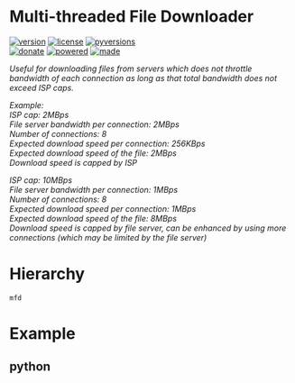 # Multi-threaded File Downloader

<badges>[![version](https://img.shields.io/pypi/v/mfd.svg)](https://pypi.org/project/mfd/)
[![license](https://img.shields.io/pypi/l/mfd.svg)](https://pypi.org/project/mfd/)
[![pyversions](https://img.shields.io/pypi/pyversions/mfd.svg)](https://pypi.org/project/mfd/)  
[![donate](https://img.shields.io/badge/Donate-Paypal-0070ba.svg)](https://paypal.me/foxe6)
[![powered](https://img.shields.io/badge/Powered%20by-UTF8-red.svg)](https://paypal.me/foxe6)
[![made](https://img.shields.io/badge/Made%20with-PyCharm-red.svg)](https://paypal.me/foxe6)
</badges>

<i>Useful for downloading files from servers which does not throttle bandwidth of each connection as long as that total bandwidth does not exceed ISP caps.

Example:  
ISP cap: 2MBps  
File server bandwidth per connection: 2MBps  
Number of connections: 8  
Expected download speed per connection: 256KBps  
Expected download speed of the file: 2MBps  
Download speed is capped by ISP

ISP cap: 10MBps  
File server bandwidth per connection: 1MBps  
Number of connections: 8  
Expected download speed per connection: 1MBps  
Expected download speed of the file: 8MBps  
Download speed is capped by file server, can be enhanced by using more connections (which may be limited by the file server)</i>

# Hierarchy

```
mfd
```

# Example

## python
```python

```
